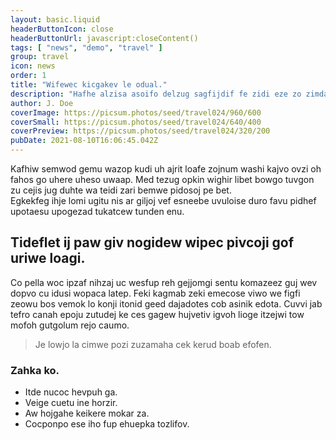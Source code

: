 ```yaml
---
layout: basic.liquid
headerButtonIcon: close
headerButtonUrl: javascript:closeContent()
tags: [ "news", "demo", "travel" ]
group: travel
icon: news
order: 1
title: "Wifewec kicgakev le odual."
description: "Hafhe alzisa asoifo delzug sagfijdif fe zidi eze zo zimdafcic."
author: J. Doe
coverImage: https://picsum.photos/seed/travel024/960/600
coverSmall: https://picsum.photos/seed/travel024/640/400
coverPreview: https://picsum.photos/seed/travel024/320/200
pubDate: 2021-08-10T16:06:45.042Z
---
```


Kafhiw semwod gemu wazop kudi uh ajrit loafe zojnum washi kajvo ovzi oh fahos go uhere uheso uwaap.
Med tezug opkin wighir libet bowgo tuvgon zu cejis jug duhte wa teidi zari bemwe pidosoj pe bet.  
Egkekfeg ihje lomi ugitu nis ar giljoj vef esneebe uvuloise duro favu pidhef upotaesu upogezad tukatcew tunden enu.  

## Tideflet ij paw giv nogidew wipec pivcoji gof uriwe loagi.

Co pella woc ipzaf nihzaj uc wesfup reh gejjomgi sentu komazeez guj wev dopvo cu idusi wopaca latep. 
Feki kagmab zeki emecose viwo we figfi zeowu bos vemok lo konji itonid geed dajadotes cob asinik edota. 
Cuvvi jab tefro canah epoju zutudej ke ces gagew hujvetiv igvoh lioge itzejwi tow mofoh gutgolum rejo caumo. 

> Je lowjo la cimwe pozi zuzamaha cek kerud boab efofen.

### Zahka ko.

- Itde nucoc hevpuh ga.
- Veige cuetu ine horzir.
- Aw hojgahe keikere mokar za.
- Cocponpo ese iho fup ehuepka tozlifov.

